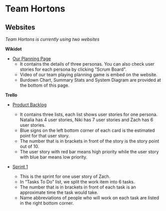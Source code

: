 Team Hortons
===

Websites
---
*Team Hortons is currently using two websites*


**Wikidot**

- [Our Planning Page](http://teamhortons.wikidot.com/planning)
    * It contains the details of three personas. You can also check user stories for each persona by clicking "Scrum Board".
    * Video of our team playing planning game is embed on the website.
    * Burdown Chart, Summary Stats and System Diagram are provided at the bottom of this page.


**Trello**

- [Product Backlog](https://trello.com/b/1iXylYSF/product-backlo)
    * It contains three lists, each list shows user stories for one persona. Natalia has 4 user stories, Niki has 7 user stories and Zach has 6 user stories.
    * Blue signs on the left bottom corner of each card is the estimated point for that user story.
    * The number that is in brackets in front of the story is the story point out of 10.
    * The user story with red bar means high priority while the user story with blue bar means low priority.
    
- [Sprint 1](https://trello.com/b/yhSU4FA6/team-hortons-sprint-1)
    * This is the sprint for one user story of Zach.
    * In “Tasks To Do” list, we split the work item into 6 tasks.
    * The number that is in brackets in front of each task is an approximate time the task would take.
    * Name abbreviations of people who will work on each task are listed in the right bottom corner.
